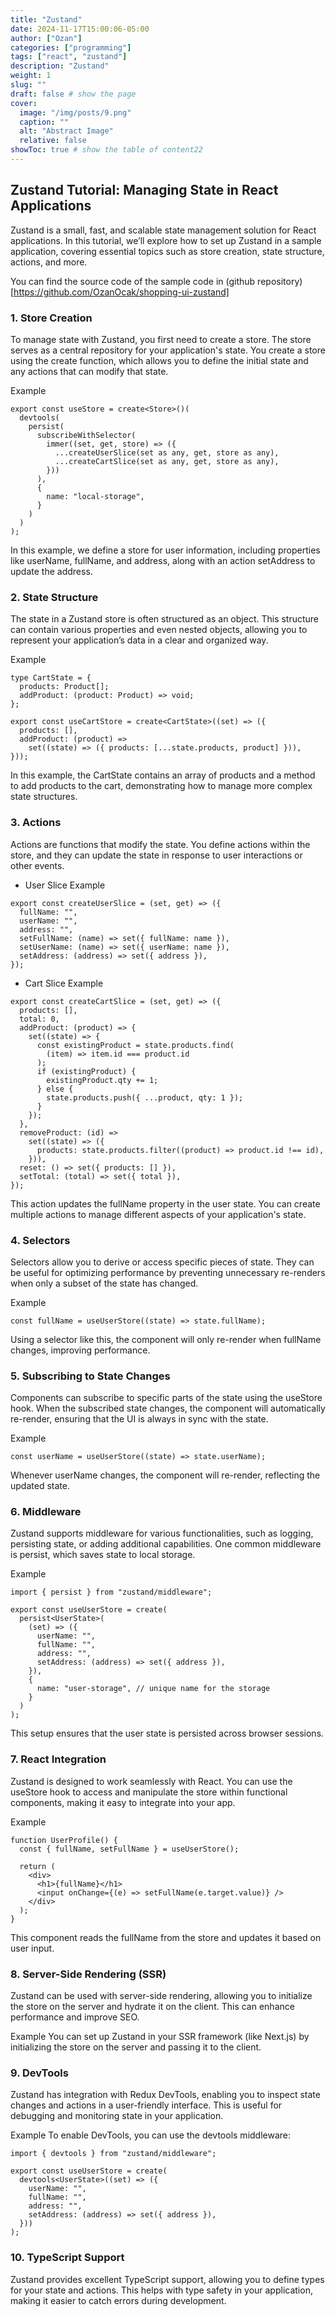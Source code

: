 ```yaml
---
title: "Zustand"
date: 2024-11-17T15:00:06-05:00
author: ["Ozan"]
categories: ["programming"]
tags: ["react", "zustand"]
description: "Zustand"
weight: 1
slug: ""
draft: false # show the page
cover:
  image: "/img/posts/9.png"
  caption: ""
  alt: "Abstract Image"
  relative: false
showToc: true # show the table of content22
---
```


## Zustand Tutorial: Managing State in React Applications

Zustand is a small, fast, and scalable state management solution for React applications. In this tutorial, we’ll explore how to set up Zustand in a sample application, covering essential topics such as store creation, state structure, actions, and more.

You can find the source code of the sample code in (github repository)[https://github.com/OzanOcak/shopping-ui-zustand]

### 1. Store Creation

To manage state with Zustand, you first need to create a store. The store serves as a central repository for your application's state. You create a store using the create function, which allows you to define the initial state and any actions that can modify that state.

Example

```tsx
export const useStore = create<Store>()(
  devtools(
    persist(
      subscribeWithSelector(
        immer((set, get, store) => ({
          ...createUserSlice(set as any, get, store as any),
          ...createCartSlice(set as any, get, store as any),
        }))
      ),
      {
        name: "local-storage",
      }
    )
  )
);
```

In this example, we define a store for user information, including properties like userName, fullName, and address, along with an action setAddress to update the address.

### 2. State Structure

The state in a Zustand store is often structured as an object. This structure can contain various properties and even nested objects, allowing you to represent your application’s data in a clear and organized way.

Example

```tsx
type CartState = {
  products: Product[];
  addProduct: (product: Product) => void;
};

export const useCartStore = create<CartState>((set) => ({
  products: [],
  addProduct: (product) =>
    set((state) => ({ products: [...state.products, product] })),
}));
```

In this example, the CartState contains an array of products and a method to add products to the cart, demonstrating how to manage more complex state structures.

### 3. Actions

Actions are functions that modify the state. You define actions within the store, and they can update the state in response to user interactions or other events.

- User Slice Example

```tsx
export const createUserSlice = (set, get) => ({
  fullName: "",
  userName: "",
  address: "",
  setFullName: (name) => set({ fullName: name }),
  setUserName: (name) => set({ userName: name }),
  setAddress: (address) => set({ address }),
});
```

- Cart Slice Example

```tsx
export const createCartSlice = (set, get) => ({
  products: [],
  total: 0,
  addProduct: (product) => {
    set((state) => {
      const existingProduct = state.products.find(
        (item) => item.id === product.id
      );
      if (existingProduct) {
        existingProduct.qty += 1;
      } else {
        state.products.push({ ...product, qty: 1 });
      }
    });
  },
  removeProduct: (id) =>
    set((state) => ({
      products: state.products.filter((product) => product.id !== id),
    })),
  reset: () => set({ products: [] }),
  setTotal: (total) => set({ total }),
});
```

This action updates the fullName property in the user state. You can create multiple actions to manage different aspects of your application's state.

### 4. Selectors

Selectors allow you to derive or access specific pieces of state. They can be useful for optimizing performance by preventing unnecessary re-renders when only a subset of the state has changed.

Example

```tsx
const fullName = useUserStore((state) => state.fullName);
```

Using a selector like this, the component will only re-render when fullName changes, improving performance.

### 5. Subscribing to State Changes

Components can subscribe to specific parts of the state using the useStore hook. When the subscribed state changes, the component will automatically re-render, ensuring that the UI is always in sync with the state.

Example

```tsx
const userName = useUserStore((state) => state.userName);
```

Whenever userName changes, the component will re-render, reflecting the updated state.

### 6. Middleware

Zustand supports middleware for various functionalities, such as logging, persisting state, or adding additional capabilities. One common middleware is persist, which saves state to local storage.

Example

```tsx
import { persist } from "zustand/middleware";

export const useUserStore = create(
  persist<UserState>(
    (set) => ({
      userName: "",
      fullName: "",
      address: "",
      setAddress: (address) => set({ address }),
    }),
    {
      name: "user-storage", // unique name for the storage
    }
  )
);
```

This setup ensures that the user state is persisted across browser sessions.

### 7. React Integration

Zustand is designed to work seamlessly with React. You can use the useStore hook to access and manipulate the store within functional components, making it easy to integrate into your app.

Example

```tsx
function UserProfile() {
  const { fullName, setFullName } = useUserStore();

  return (
    <div>
      <h1>{fullName}</h1>
      <input onChange={(e) => setFullName(e.target.value)} />
    </div>
  );
}
```

This component reads the fullName from the store and updates it based on user input.

### 8. Server-Side Rendering (SSR)

Zustand can be used with server-side rendering, allowing you to initialize the store on the server and hydrate it on the client. This can enhance performance and improve SEO.

Example
You can set up Zustand in your SSR framework (like Next.js) by initializing the store on the server and passing it to the client.

### 9. DevTools

Zustand has integration with Redux DevTools, enabling you to inspect state changes and actions in a user-friendly interface. This is useful for debugging and monitoring state in your application.

Example
To enable DevTools, you can use the devtools middleware:

```tsx
import { devtools } from "zustand/middleware";

export const useUserStore = create(
  devtools<UserState>((set) => ({
    userName: "",
    fullName: "",
    address: "",
    setAddress: (address) => set({ address }),
  }))
);
```

### 10. TypeScript Support

Zustand provides excellent TypeScript support, allowing you to define types for your state and actions. This helps with type safety in your application, making it easier to catch errors during development.
